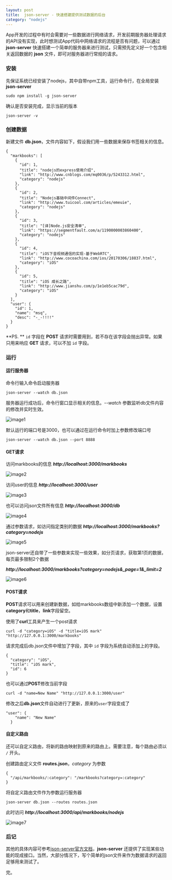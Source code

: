 ```yaml
---
layout: post
title:  json-server - 快速搭建提供测试数据的后台
category: "nodejs"
---
```


App开发的过程中有时会需要对一些数据进行网络请求，开发前期服务器处理请求的API没有实现，此时想测试App代码中网络请求的流程是否有问题，可以通过 **json-server** 快速搭建一个简单的服务器来进行测试，只需预先定义好一个包含相关返回数据的 **json** 文件，即可对服务器进行常规的请求。

### 安装

先保证系统已经安装了nodejs，其中自带npm工具，运行命令行，在全局安装 **json-server**

	sudo npm install -g json-server
	
确认是否安装完成，显示当前的版本

	json-server -v
	
### 创建数据

新建文件 **db.json**，文件内容如下，假设我们用一些数据来保存书签相关的信息。

	{
	  "markbooks": [
	    {
	      "id": 1,
	      "title": "nodejs的express使用介绍",
	      "link": "http://www.cnblogs.com/mq0036/p/5243312.html",
	      "category": "nodejs"
	    },
	    {
	      "id": 2,
	      "title": "Nodejs基础中间件Connect",
	      "link": "http://www.tuicool.com/articles/emeuie",
	      "category": "nodejs"
	    },
	    {
	      "id": 3,
	      "title": "[译]Node.js安全清单",
	      "link": "https://segmentfault.com/a/1190000003860400",
	      "category": "nodejs"
	    },
	    {
	      "id": 4,
	      "title": "iOS下音视频通信的实现-基于WebRTC",
	      "link": "http://www.cocoachina.com/ios/20170306/18837.html",
	      "category": "iOS"
	    },
	    {
	      "id": 5,
	      "title": "iOS 成长之路",
	      "link": "http://www.jianshu.com/p/1e1eb5cac79d",
	      "category": "iOS"
	    }
	  ],
	  "user": {
	    "id": 1,
	    "name": "msq",
	    "desc": "-_-!!!!"
	  }
	}
	
**PS. ** `id` 字段在 **POST** 请求时需要用到，若不存在该字段会抛出异常。如果只用来响应 **GET** 请求，可以不加 `id` 字段。

### 运行

#### 运行服务器

命令行输入命令启动服务器

	json-server --watch db.json
	
服务器运行成功后，命令行窗口显示相关的信息。*--watch* 参数监听db文件内容的修改并实时生效。
	
![image1](/images/posts/JsonServer/1.png)

默认运行的端口号是3000，也可以通过在运行命令时加上参数修改端口号

	json-server --watch db.json --port 8888

#### GET请求

访问markbooks的信息 ***http://localhost:3000/markbooks***

![image2](/images/posts/JsonServer/2.png)

访问user的信息 ***http://localhost:3000/user***

![image3](/images/posts/JsonServer/3.png)

也可以访问json文件所有信息 ***http://localhost:3000/db***

![image4](/images/posts/JsonServer/4.png)

通过参数请求，如访问指定类别的数据 ***http://localhost:3000/markbooks?category=nodejs***

![image5](/images/posts/JsonServer/5.png)

json-server还自带了一些参数来实现一些效果，如分页请求，获取第1页的数据，每页最多限制2个数据

***http://localhost:3000/markbooks?category=nodejs&_page=1&_limit=2***

![image6](/images/posts/JsonServer/6.png)

#### POST请求

**POST**请求可以用来创建新数据，如给markbooks数组中新添加一个数据，设置**category**和**title**，**link**字段留空。

使用了**curl**工具来产生一个post请求

	curl -d "category=iOS" -d "title=iOS mark" "http://127.0.0.1:3000/markbooks"
	
请求完成后db.json文件中增加了字段，其中 `id` 字段为系统自动添加上的字段。

	{
      "category": "iOS",
      "title": "iOS mark",
      "id": 6
    }
    

也可以通过**POST**修改当前字段

	curl -d "name=New Name" "http://127.0.0.1:3000/user"
	
修改之后**db.json**文件自动进行了更新，原来的`user`字段变成了

	"user": {
	    "name": "New Name"
	  }
	


#### 自定义路由

还可以自定义路由，将新的路由映射到原来的路由上。需要注意，每个路由必须以 `/` 开头。

创建路由定义文件 **routes.json**，*category* 为参数

	{
	  "/api/markbooks/:category": "/markbooks?category=:category"
	}
	
将自定义路由文件作为参数运行服务器

	json-server db.json --routes routes.json
	
此时访问 ***http://localhost:3000/api/markbooks/nodejs***

![image7](/images/posts/JsonServer/7.png)

### 后记

其他的具体内容可参考[json-server官方文档](https://github.com/typicode/json-server)，**json-server** 还提供了实现某些功能的现成接口。当然，大部分情况下，写个简单的json文件来作为数据请求的返回足够用来测试了。

完。


